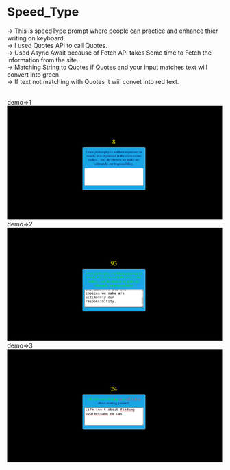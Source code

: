 # Speed_Type
-> This is speedType prompt where people can practice and enhance thier writing on keyboard.
<br/>
-> I used Quotes API to call Quotes.
<br/>
-> Used Async Await because of Fetch API takes Some time to Fetch the information from the site.
<br/>
-> Matching String to Quotes if Quotes and your input matches text will convert into green.
<br/>
-> If text not matching with Quotes it wiil convet into red text.
<br/>
<br/>


demo=>1
![alt text](img/one.png)
demo=>2
![alt text](img/two.png)
demo=>3
![alt text](img/three.png)
